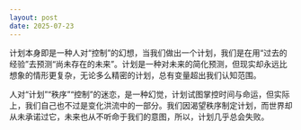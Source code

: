```yaml
---
layout: post
date: 2025-07-23
---
```


计划本身即是一种人对“控制”的幻想，当我们做出一个计划，我们是在用“过去的经验”去预测“尚未存在的未来”。计划是一种对未来的简化预测，但现实却永远比想象的情形更复杂，无论多么精密的计划，总有变量超出我们认知范围。

人对“计划”“秩序”“控制”的迷恋，是一种幻觉，计划试图掌控时间与命运，但实际上，我们自己也不过是变化洪流中的一部分。我们因渴望秩序制定计划，而世界却从未承诺过它，未来也从不听命于我们的意图，所以，计划几乎总会失败。

